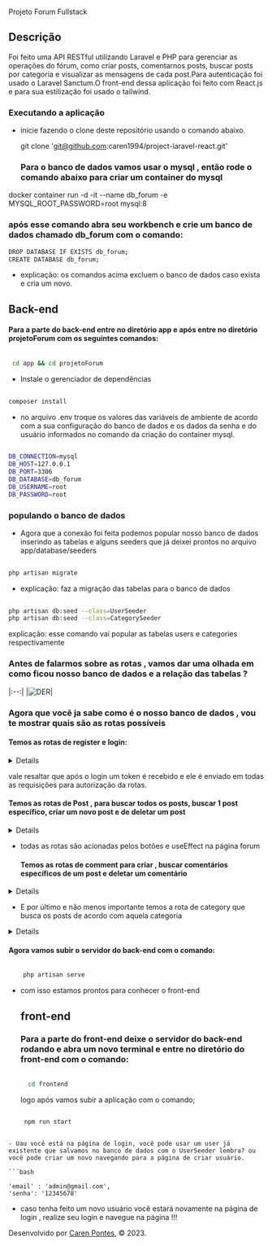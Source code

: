 Projeto Forum Fullstack
## Descrição

Foi feito uma API RESTful utilizando Laravel e PHP para gerenciar as operações do fórum, como criar posts, comentarnos posts, buscar posts por categoria e visualizar as mensagens de cada post.Para autenticação foi usado o Laravel Sanctum.O front-end dessa aplicação foi feito com React.js e para sua estilização foi usado o tailwind.


### Executando a aplicação

 - inicie fazendo o clone deste repositório usando o comando abaixo.

    git clone 'git@github.com:caren1994/project-laravel-react.git'
   
   ### Para o banco de dados vamos usar o mysql , então rode o comando abaixo para criar um container do mysql

docker container run -d -it --name db_forum -e MYSQL_ROOT_PASSWORD=root mysql:8

### após esse comando abra seu workbench e crie um banco de dados chamado db_forum com o comando:

```bash
DROP DATABASE IF EXISTS db_forum; 
CREATE DATABASE db_forum;

```

- explicação: os comandos acima excluem o banco de dados caso exista e cria um novo.

## Back-end

#### Para a parte do back-end entre no diretório app e após entre no diretório projetoForum com os seguintes comandos:
``` bash
  
 cd app && cd projetoForum

```

- Instale o gerenciador de dependẽncias
```bash
  
composer install

```

- no arquivo .env troque os valores das variáveis de ambiente de acordo com a sua configuração do banco de dados e os dados da senha e do usuário informados no comando da criação do container mysql.

```bash
    
DB_CONNECTION=mysql
DB_HOST=127.0.0.1
DB_PORT=3306
DB_DATABASE=db_forum
DB_USERNAME=root
DB_PASSWORD=root

 ```

### populando o banco de dados

- Agora que a conexão foi feita podemos popular nosso banco de dados inserindo as tabelas e alguns seeders que já deixei prontos no arquivo app/database/seeders

```bash
  
php artisan migrate 

 ```
- explicação: faz a migração das tabelas para o banco de dados

```bash
   
php artisan db:seed --class=UserSeeder
php artisan db:seed --class=CategorySeeder

```
   
   explicação: esse comando vai popular as tabelas users e categories respectivamente

### Antes de falarmos sobre as rotas , vamos dar uma olhada em como ficou nosso banco de dados e a relação das tabelas ?
|:--:|
|![DER](./app/frontend/public/diagrama-forum-laravel-react.png)|

### Agora que vocẽ ja sabe como é o nosso banco de dados , vou te mostrar quais são as rotas possíveis
#### Temos as rotas de register e login:
<details>
1- post ('/register) para criar um novo usuário
2- post ('login) para efetuar o login
</details>

vale resaltar que após o login um token é recebido e ele é enviado em todas as requisições para autorização da rotas.
#### Temos as rotas de Post , para buscar todos os posts, buscar 1 post específico, criar um novo post e de deletar um post
<details>
1-post ('/post') para a criar um novo post
2-get ('/post')  para buscar todos os pots
3-get('/post/{id}') para procurar um post específico
4-delete('/post/{id}') para deletar um post
</details>

- todas as rotas são acionadas pelos botões e useEffect na página forum

  #### Temos as rotas de comment para criar , buscar comentários específicos de um post e deletar um comentário
<details>
  1-get ('/comment/{id}') para buscar os comentários de acordo com o post
  2-post ('/comment') para criar um novo comentaŕio
  3-delete ('/comment/{id}') para deletar um ccomentário
</details>

 - E por último e não menos importante temos a rota de category  que  busca os posts de acordo com aquela categoria
 
<details>
  1-get ('/comment/{name}') recebe um name por param e retorna os posts de acordo com aquela categoria recebida
</details>

  #### Agora vamos subir o servidor do back-end com o comando:
```bash
    
    php artisan serve

```

- com isso estamos prontos para conhecer o front-end

  ## front-end

  ### Para a parte do front-end deixe o servidor do back-end rodando e abra um novo terminal  e entre no diretório do front-end com o comando:

  ```bash
    
    cd frontend
  ```
  logo após vamos subir a aplicação com o comando;

  ```bash
    
   npm run start

```

- Uau você está na página de login, você pode usar um user já existente que salvamos no banco de dados com o UserSeeder lembra? ou você pode criar um novo navegando para a página de criar usuário.

```bash
  
'email' : 'admin@gmail.com',
'senha': '12345678'

```

- caso tenha feito um novo usuário você estará novamente na página de login , realize seu login e navegue na página !!!

  

Desenvolvido por [Caren Pontes](https://www.linkedin.com/in/caren-oliveira-pontes/), © 2023.
